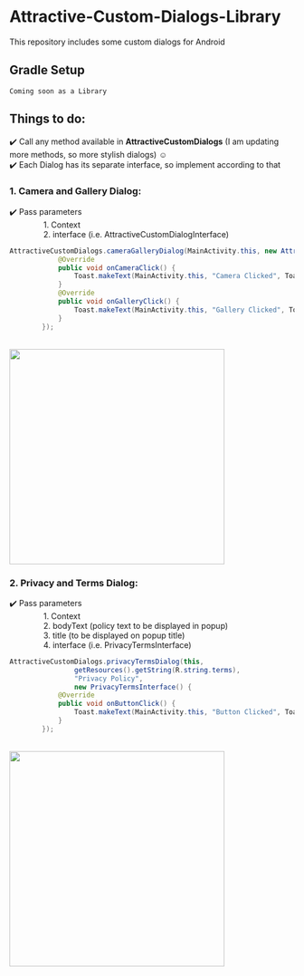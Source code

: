 # Attractive-Custom-Dialogs-Library
This repository includes some custom dialogs for Android
## Gradle Setup
```
Coming soon as a Library
```


## Things to do:

:heavy_check_mark: Call any method available in <b>AttractiveCustomDialogs</b> (I am updating more methods, so more stylish dialogs) :relaxed: <br/>
:heavy_check_mark: Each Dialog has its separate interface, so implement according to that<br/>



### 1. Camera and Gallery Dialog:
:heavy_check_mark: Pass parameters 
<br/>&emsp;&emsp;&emsp;&emsp;
            1. Context
            <br/>&emsp;&emsp;&emsp;&emsp;
            2. interface (i.e. AttractiveCustomDialogInterface)
```java
AttractiveCustomDialogs.cameraGalleryDialog(MainActivity.this, new AttractiveCustomDialogInterface() {
            @Override
            public void onCameraClick() {
                Toast.makeText(MainActivity.this, "Camera Clicked", Toast.LENGTH_SHORT).show();
            }
            @Override
            public void onGalleryClick() {
                Toast.makeText(MainActivity.this, "Gallery Clicked", Toast.LENGTH_SHORT).show();
            }
        });
``` 
<br/>
<img src="https://raw.githubusercontent.com/rashidafzaal/Attractive-Custom-Dialogs-Library/master/screenshots/1.jpg" height="380" data-canonical-src="https://raw.githubusercontent.com/rashidafzaal/Attractive-Custom-Dialogs-Library/master/screenshots/1.jpg" style="max-width:100%;">

### 2. Privacy and Terms Dialog:
:heavy_check_mark: Pass parameters 
<br/>&emsp;&emsp;&emsp;&emsp;
            1. Context
            <br/>&emsp;&emsp;&emsp;&emsp;
            2. bodyText (policy text to be displayed in popup)
            <br/>&emsp;&emsp;&emsp;&emsp;
            3. title (to be displayed on popup title)
            <br/>&emsp;&emsp;&emsp;&emsp;
            4. interface (i.e. PrivacyTermsInterface)
```java
AttractiveCustomDialogs.privacyTermsDialog(this,
                getResources().getString(R.string.terms),
                "Privacy Policy",
                new PrivacyTermsInterface() {
            @Override
            public void onButtonClick() {
                Toast.makeText(MainActivity.this, "Button Clicked", Toast.LENGTH_SHORT).show();
            }
        });
``` 
<br/>
<img src="https://raw.githubusercontent.com/rashidafzaal/Attractive-Custom-Dialogs-Library/master/screenshots/2.jpg" height="380" data-canonical-src="https://raw.githubusercontent.com/rashidafzaal/Attractive-Custom-Dialogs-Library/master/screenshots/1.jpg" style="max-width:100%;">
